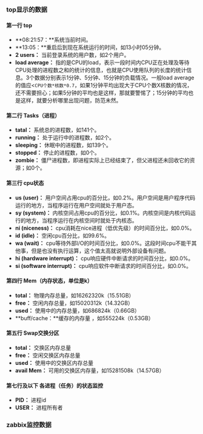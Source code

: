 ### top显示的数据

#### 第一行 top

- **08:21:57：**系统当前时间。
- **13:05：**重启后到现在系统运行的时间，如13小时05分钟。
- **2 users：** 当前登录系统的用户数，如2个用户。
- **load average：** 指的是CPU的load，表示一段时间内CPU正在处理及等待CPU处理的进程数之和的统计的信息，也就是CPU使用队列的长度的统计信息。3个数据分别表示1分钟、5分钟、15分钟的负载情况。一般load average的值应<`CPU个数*核数*0.7`，如果1分钟平均出现大于CPU个数X核数的情况，还不需要担心；如果5分钟的平均也是这样，那就要警惕了；15分钟的平均也是这样，就要分析哪里出现问题，防范未然。

#### 第二行 Tasks（进程）

- **tatal：** 系统总的进程数，如141个。
- **running：** 处于运行中的进程数，如2个。
- **sleeping：** 休眠中的进程数，如139个。
- **stopped：** 停止的进程数，如0个。
- **zombie：** 僵尸进程数，即进程实际上已经结束了，但父进程还未回收它的资源；如0个。

#### 第三行 cpu状态

- **us (user)：** 用户空间占用cpu的百分比，如0.2%。用户空间是用户程序代码运行的地方，当程序运行在用户空间就处于用户态。
- **sy (system)：** 内核空间占用cpu的百分比，如0.1%。内核空间是内核代码运行的地方，当程序运行在内核空间时就处于内核态。
- **ni (niceness)：** cpu消耗在nice进程（低优先级）的时间百分比，如0.0%。
- **id (idle)：** 空闲cpu百分比，如99.6%。
- **wa (wait)：** cpu等待外部I/O的时间百分比，如0.0%。这段时间cpu不能干其他事，但是也没有执行运算，这个值太高就说明外部设备有问题。
- **hi (hardware interrupt)：** cpu响应硬件中断请求的时间百分比，如0.0%。
- **si (software interrupt)：** cpu响应软件中断请求的时间百分比，如0.0%。

#### 第四行 Mem（内存状态，单位是k）

- **total：** 物理内存总量，如16262320k（15.51GB）
- **free：** 空闲内存总量，如15020312k（14.32GB）
- **used：** 使用中的内存总量，如686824k（0.66GB）
- **buff/cache：**缓存的内存量 ，如555224k（0.53GB）

#### 第五行 Swap交换分区

- **total：** 交换区内存总量
- **free：** 空闲交换区内存总量
- **used：** 使用中的交换区内存总量
- **avail Mem：** 可用的交换区内存量，如15281508k（14.57GB）

#### 第七行及以下 各进程（任务）的状态监控

- **PID：** 进程id
- **USER：** 进程所有者

### zabbix监控数据





